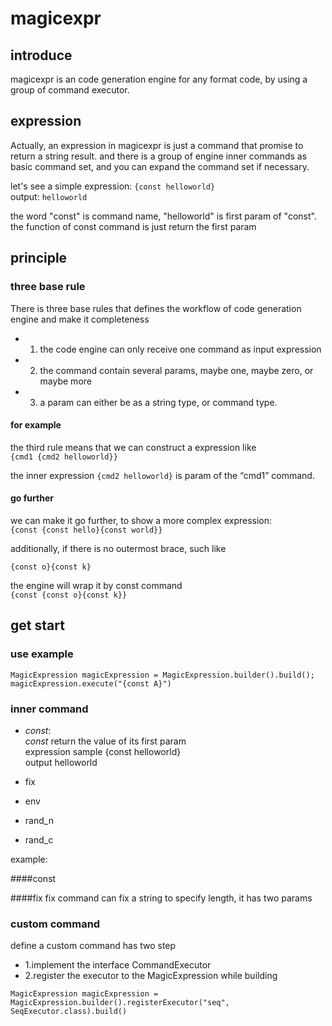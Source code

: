 # magicexpr

## introduce
magicexpr is an code generation engine for any format code, by using a group of command executor.

## expression 

Actually, an expression in magicexpr is just a command that promise to return a string result. and there is a group of engine inner commands as basic command set, and you can expand the command set if necessary.  

let's see a simple expression: 
  ```{const helloworld}```    
output: 
  ```helloworld```  

the word "const" is command name, "helloworld" is first param of "const". the function of const command is just return the first param  

## principle
### three base rule
There is three base rules that defines the workflow of code generation engine and make it completeness  

- 1. the code engine can only receive one command as input expression
- 2. the command contain several params, maybe one, maybe zero, or maybe more
- 3. a param can either be as a string type, or command type.

#### for example
the third rule means that we can construct a expression like  
  ```{cmd1 {cmd2 helloworld}}```  

the inner expression ```{cmd2 helloworld}``` is param of the “cmd1” command.  

#### go further 
we can make it go further, to show a more complex expression:  
  ```{const {const hello}{const world}} ```  


additionally, if there is no outermost brace, such like   

  ```{const o}{const k}```  


the engine will wrap it by const command  
  ```{const {const o}{const k}}```



## get start


### use example
```
MagicExpression magicExpression = MagicExpression.builder().build();
magicExpression.execute("{const A}")
```  

### inner command
- *const*:  
*const* return the value of its first param  
expression sample
 {const helloworld}  
output helloworld

- fix

- env
- rand_n
- rand_c

example:  

####const
 

####fix
fix command can fix a string to specify length, it has two params


### custom command
define a custom command has two step
- 1.implement the interface CommandExecutor
- 2.register the executor to the MagicExpression while building
 
```
MagicExpression magicExpression = MagicExpression.builder().registerExecutor("seq", SeqExecutor.class).build()

```

